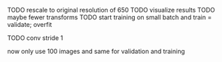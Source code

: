 TODO rescale to original resolution of 650
TODO visualize results
TODO maybe fewer transforms
TODO start training on small batch
    and train = validate; overfit

TODO conv stride 1

now only use 100 images and same for validation and training